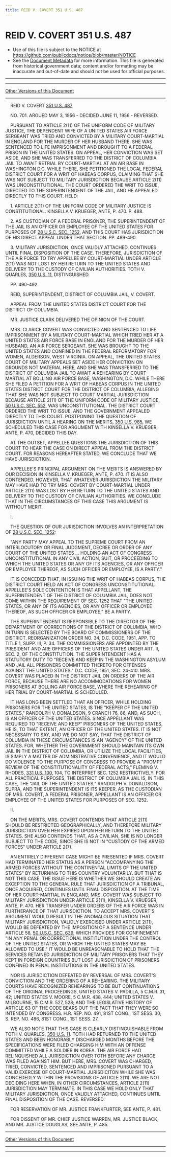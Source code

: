 ```yaml
---
title: REID V. COVERT 351 U.S. 487
---
```


# REID V. COVERT 351 U.S. 487

* Use of this file is subject to the NOTICE at https://github.com/publicdocs/notice/blob/master/NOTICE
* See the [Document Metadata](../../../index.md) for more information.
  This file is generated from historical government data; content and/or formatting may be inaccurate and out-of-date and should not be used for official purposes.

----------
----------

[Other Versions of this Document](https://publicdocs.github.io/go/links?ns=uslm-x&ref=%2Fus%2Fcourts%2Fscotus%2FusReporter%2F351%2F487)

----------

    REID V. COVERT [351 U.S. 487][/us/courts/scotus/usReporter/351/487]

    NO. 701.  ARGUED MAY 3, 1956 - DECIDED JUNE 11, 1956 - REVERSED.

    PURSUANT TO ARTICLE 2(11) OF THE UNIFORM CODE OF MILITARY JUSTICE, THE DEPENDENT WIFE OF A UNITED STATES AIR FORCE SERGEANT WAS TRIED AND CONVICTED BY A MILITARY COURT-MARTIAL IN ENGLAND FOR THE MURDER OF HER HUSBAND THERE.  SHE WAS SENTENCED TO LIFE IMPRISONMENT AND BROUGHT TO A FEDERAL PRISON IN THE UNITED STATES.  ON APPEAL, HER CONVICTION WAS SET ASIDE, AND SHE WAS TRANSFERRED TO THE DISTRICT OF COLUMBIA JAIL TO AWAIT RETRIAL BY COURT-MARTIAL AT AN AIR BASE IN WASHINGTON D.C.  WHILE THERE, SHE PETITIONED THE LOCAL FEDERAL DISTRICT COURT FOR A WRIT OF HABEAS CORPUS, CLAIMING THAT SHE WAS NOT SUBJECT TO MILITARY JURISDICTION BECAUSE ARTICLE 2(11) WAS UNCONSTITUTIONAL.  THE COURT ORDERED THE WRIT TO ISSUE, DIRECTED TO THE SUPERINTENDENT OF THE JAIL, AND HE APPEALED DIRECTLY TO THIS COURT.  HELD:

    1.  ARTICLE 2(11) OF THE UNIFORM CODE OF MILITARY JUSTICE IS CONSTITUTIONAL.  KINSELLA V. KRUEGER, ANTE, P. 470.  P. 488.

    2.  AS CUSTODIAN OF A FEDERAL PRISONER, THE SUPERINTENDENT OF THE JAIL IS AN OFFICER OR EMPLOYEE OF THE UNITED STATES FOR PURPOSES OF [28 U.S.C. SEC. 1252][/us/usc/t28/s1252], AND THIS COURT HAS JURISDICTION OF HIS DIRECT APPEAL UNDER THAT SECTION.  PP. 489-490.

    3.  MILITARY JURISDICTION, ONCE VALIDLY ATTACHED, CONTINUES UNTIL FINAL DISPOSITION OF THE CASE.  THEREFORE, JURISDICTION OF THE AIR FORCE TO TRY APPELLEE BY COURT-MARTIAL UNDER ARTICLE 2(11) WAS NOT LOST BY HER RETURN TO THE UNITED STATES AND DELIVERY TO THE CUSTODY OF CIVILIAN AUTHORITIES.  TOTH V. QUARLES, [350 U.S. 11][/us/courts/scotus/usReporter/350/11], DISTINGUISHED.

    PP. 490-492.

    REID, SUPERINTENDENT, DISTRICT OF COLUMBIA JAIL, V. COVERT.

    APPEAL FROM THE UNITED STATES DISTRICT COURT FOR THE DISTRICT OF COLUMBIA.

    MR. JUSTICE CLARK DELIVERED THE OPINION OF THE COURT.

    MRS. CLARICE COVERT WAS CONVICTED AND SENTENCED TO LIFE IMPRISONMENT BY A MILITARY COURT-MARTIAL WHICH TRIED HER AT A UNITED STATES AIR FORCE BASE IN ENGLAND FOR THE MURDER OF HER HUSBAND, AN AIR FORCE SERGEANT.  SHE WAS BROUGHT TO THE UNITED STATES AND CONFINED IN THE FEDERAL REFORMATORY FOR WOMEN, ALDERSON, WEST VIRGINIA.  ON APPEAL, THE UNITED STATES COURT OF MILITARY APPEALS SET ASIDE HER CONVICTION ON GROUNDS NOT MATERIAL HERE, AND SHE WAS TRANSFERRED TO THE DISTRICT OF COLUMBIA JAIL TO AWAIT A REHEARING BY COURT-MARTIAL AT BOLLING AIR FORCE BASE, WASHINGTON, D.C.  WHILE THERE SHE FILED A PETITION FOR A WRIT OF HABEAS CORPUS IN THE UNITED STATES DISTRICT COURT FOR THE DISTRICT OF COLUMBIA, ALLEGING THAT SHE WAS NOT SUBJECT TO COURT MARTIAL JURISDICTION BECAUSE ARTICLE 2(11) OF THE UNIFORM CODE OF MILITARY JUSTICE, [50 U.S.C. SEC. 552][/us/usc/t50/s552], WAS UNCONSTITUTIONAL.  THE DISTRICT COURT ORDERED THE WRIT TO ISSUE, AND THE GOVERNMENT APPEALED DIRECTLY TO THIS COURT.  POSTPONING THE QUESTION OF JURISDICTION UNTIL A HEARING ON THE MERITS, [350 U.S. 985][/us/courts/scotus/usReporter/350/985], WE SCHEDULED THIS CASE FOR ARGUMENT WITH KINSELLA V. KRUEGER, ANTE, P. 470, DECIDED THIS DAY.

    AT THE OUTSET, APPELLEE QUESTIONS THE JURISDICTION OF THIS COURT TO HEAR THE CASE ON DIRECT APPEAL FROM THE DISTRICT COURT.  FOR REASONS HEREAFTER STATED, WE CONCLUDE THAT WE HAVE JURISDICTION.

    APPELLEE'S PRINCIPAL ARGUMENT ON THE MERITS IS ANSWERED BY OUR DECISION IN KINSELLA V. KRUEGER, ANTE, P. 470.  IT IS ALSO CONTENDED, HOWEVER, THAT WHATEVER JURISDICTION THE MILITARY MAY HAVE HAD TO TRY MRS. COVERT BY COURT-MARTIAL UNDER ARTICLE 2(11) WAS LOST BY HER RETURN TO THE UNITED STATES AND DELIVERY TO THE CUSTODY OF CIVILIAN AUTHORITIES.  WE CONCLUDE THAT IN THE CIRCUMSTANCES OF THIS CASE THIS ARGUMENT IS WITHOUT MERIT.

    I.

    THE QUESTION OF OUR JURISDICTION INVOLVES AN INTERPRETATION OF [28 U.S.C. SEC. 1252][/us/usc/t28/s1252]:

    "ANY PARTY MAY APPEAL TO THE SUPREME COURT FROM AN INTERLOCUTORY OR FINAL JUDGMENT, DECREE OR ORDER OF ANY COURT OF THE UNITED STATES ... HOLDING AN ACT OF CONGRESS UNCONSTITUTIONAL IN ANY CIVIL ACTION, SUIT, OR PROCEEDING TO WHICH THE UNITED STATES OR ANY OF ITS AGENCIES, OR ANY OFFICER OR EMPLOYEE THEREOF, AS SUCH OFFICER OR EMPLOYEE, IS A PARTY."

    IT IS CONCEDED THAT, IN ISSUING THE WRIT OF HABEAS CORPUS, THE DISTRICT COURT HELD AN ACT OF CONGRESS UNCONSTITUTIONAL.  APPELLEE'S SOLE CONTENTION IS THAT APPELLANT, THE SUPERINTENDENT OF THE DISTRICT OF COLUMBIA JAIL, DOES NOT COME WITHIN THE REQUIREMENT OF SEC. 1252 THAT "THE UNITED STATES, OR ANY OF ITS AGENCIES, OR ANY OFFICER OR EMPLOYEE THEREOF, AS SUCH OFFICER OR EMPLOYEE," BE A PARTY.

    THE SUPERINTENDENT IS RESPONSIBLE TO THE DIRECTOR OF THE DEPARTMENT OF CORRECTIONS OF THE DISTRICT OF COLUMBIA, WHO IN TURN IS SELECTED BY THE BOARD OF COMMISSIONERS OF THE DISTRICT.  REORGANIZATION ORDER NO. 34, D.C. CODE, 1951, APP. TO TITLE 1, SUPP. III, P. 34.  THE COMMISSIONERS ARE APPOINTED BY THE PRESIDENT AND ARE OFFICERS OF THE UNITED STATES UNDER ART. II, SEC. 2, OF THE CONSTITUTION.  THE SUPERINTENDENT HAS A STATUTORY DUTY TO "RECEIVE AND KEEP IN THE WASHINGTON ASYLUM AND JAIL ALL PRISONERS COMMITTED THERETO FOR OFFENSES AGAINST THE UNITED STATES."  D.C. CODE, 1951, SEC. 24-410.  MRS. COVERT WAS PLACED IN THE DISTRICT JAIL ON ORDERS OF THE AIR FORCE, BECAUSE THERE ARE NO ACCOMMODATIONS FOR WOMEN PRISONERS AT BOLLING AIR FORCE BASE, WHERE THE REHEARING OF HER TRIAL BY COURT-MARTIAL IS SCHEDULED.

    IT HAS LONG BEEN SETTLED THAT AN OFFICER, WHILE HOLDING PRISONERS FOR THE UNITED STATES, IS THE "KEEPER OF THE UNITED STATES," RANDOLPH V. DONALDSON, 9 CRANCH 76, 86, AND, AS SUCH, IS AN OFFICER OF THE UNITED STATES.  SINCE APPELLANT WAS REQUIRED TO "RECEIVE AND KEEP" PRISONERS OF THE UNITED STATES, HE IS, TO THAT EXTENT, AN OFFICER OF THE UNITED STATES.  IT IS NOT NECESSARY TO SAY, AND WE DO NOT SAY, THAT THE DISTRICT OF COLUMBIA IN THESE CIRCUMSTANCES IS AN "AGENCY" OF THE UNITED STATES.  FOR, WHETHER THE GOVERNMENT SHOULD MAINTAIN ITS OWN JAIL IN THE DISTRICT OF COLUMBIA, OR UTILIZE THE LOCAL FACILITIES, IS SIMPLY A MATTER OF ADMINISTRATIVE CONVENIENCE, AND IT WOULD DO VIOLENCE TO THE PURPOSE OF CONGRESS TO PROVIDE A "PROMPT REVIEW OF THE CONSTITUTIONALITY OF FEDERAL ACTS," FLEMING V. RHODES, [331 U.S. 100][/us/courts/scotus/usReporter/331/100], 104, TO INTERPRET SEC. 1252 RESTRICTIVELY.  FOR ALL PRACTICAL PURPOSES, THE DISTRICT OF COLUMBIA JAIL IS, IN THIS CASE, THE "JAIL OF THE UNITED STATES," RANDOLPH V. DONALDSON, SUPRA, AND THE SUPERINTENDENT IS ITS KEEPER.  AS THE CUSTODIAN OF MRS. COVERT, A FEDERAL PRISONER, APPELLANT IS AN OFFICER OR EMPLOYEE OF THE UNITED STATES FOR PURPOSES OF SEC. 1252.

    II.

    ON THE MERITS, MRS. COVERT CONTENDS THAT ARTICLE 2(11) SHOULD BE RESTRICTED GEOGRAPHICALLY, AND THEREFORE MILITARY JURISDICTION OVER HER EXPIRED UPON HER RETURN TO THE UNITED STATES.  SHE ALSO CONTENDS THAT, AS A CIVILIAN, SHE IS NO LONGER SUBJECT TO THE CODE, SINCE SHE IS NOT IN "CUSTODY OF THE ARMED FORCES" UNDER ARTICLE 2(7).

    AN ENTIRELY DIFFERENT CASE MIGHT BE PRESENTED IF MRS. COVERT HAD TERMINATED HER STATUS AS A PERSON "ACCOMPANYING THE ARMED FORCES WITHOUT THE CONTINENTAL LIMITS OF THE UNITED STATES" BY RETURNING TO THIS COUNTRY VOLUNTARILY.  BUT THAT IS NOT THIS CASE.  THE ISSUE HERE IS WHETHER WE SHOULD CREATE AN EXCEPTION TO THE GENERAL RULE THAT JURISDICTION OF A TRIBUNAL, ONCE ACQUIRED, CONTINUES UNTIL FINAL DISPOSITION.  AT THE TIME OF HER COURT-MARTIAL IN ENGLAND, MRS. COVERT WAS SUBJECT TO MILITARY JURISDICTION UNDER ARTICLE 2(11), KINSELLA V. KRUEGER, ANTE, P. 470.  HER TRANSFER UNDER ORDERS OF THE AIR FORCE WAS IN FURTHERANCE OF THAT JURISDICTION.  TO ACCEPT MRS. COVERT'S ARGUMENT WOULD RESULT IN THE ANOMALOUS SITUATION THAT MILITARY JURISDICTION, VALIDLY EXERCISED UNDER ARTICLE 2(11), WOULD BE DEFEATED BY THE IMPOSITION OF A SENTENCE UNDER ARTICLE 58, [50 U.S.C. SEC. 639][/us/usc/t50/s639], WHICH PROVIDES FOR CONFINEMENT "IN ANY PENAL OR CORRECTIONAL INSTITUTION UNDER THE CONTROL OF THE UNITED STATES, OR WHICH THE UNITED STATES MAY BE ALLOWED TO USE."  IT WOULD BE UNREASONABLE TO HOLD THAT THE SERVICES RETAINED JURISDICTION OF MILITARY PRISONERS THAT THEY KEPT IN FOREIGN COUNTRIES BUT LOST JURISDICTION OF PRISONERS CONFINED IN PENAL INSTITUTIONS IN THE UNITED STATES.

    NOR IS JURISDICTION DEFEATED BY REVERSAL OF MRS. COVERT'S CONVICTION AND THE ORDERING OF A REHEARING.  THE MILITARY COURTS HAVE RECOGNIZED REHEARINGS TO BE BUT CONTINUATIONS OF THE ORIGINAL PROCEEDINGS, UNITED STATES V. PADILLA, 5 C.M.R. 31, 42; UNITED STATES V. MOORE, 5 C.M.R. 438, 444; UNITED STATES V. MILBOURNE, 15 C.M.R. 527, 528; AND THE LEGISLATIVE HISTORY OF ARTICLE 63 OF THE CODE BEARS OUT THE FACT THAT THEY WERE SO INTENDED BY CONGRESS.  H.R.  REP. NO. 491, 81ST CONG., 1ST SESS. 30; S. REP. NO. 486, 81ST CONG., 1ST SESS. 27.

    WE ALSO NOTE THAT THIS CASE IS CLEARLY DISTINGUISHABLE FROM TOTH V. QUARLES, [350 U.S. 11][/us/courts/scotus/usReporter/350/11].  TOTH HAD RETURNED TO THE UNITED STATES AND BEEN HONORABLY DISCHARGED MONTHS BEFORE THE SPECIFICATIONS WERE FILED CHARGING HIM WITH AN OFFENSE COMMITTED WHILE A SOLDIER IN KOREA.  THE AIR FORCE HAD RELINQUISHED ALL JURISDICTION OVER TOTH BEFORE ANY CHARGE WAS FILED AGAINST HIM.  BUT HERE, MRS. COVERT WAS CHARGED, TRIED, CONVICTED, SENTENCED AND IMPRISONED PURSUANT TO A VALID EXERCISE OF COURT-MARTIAL JURISDICITON WHILE SHE WAS CONCEDEDLY WITHIN THE PROVISIONS OF ARTICLE 2(11).  WE ARE NOT DECIDING HERE WHEN, IN OTHER CIRCUMSTANCES, ARTICLE 2(11) JURISDICTION MAY TERMINATE.  IN THIS CASE WE HOLD ONLY THAT MILITARY JURISDICTION, ONCE VALIDLY ATTACHED, CONTINUES UNTIL FINAL DISPOSITION OF THE CASE.  REVERSED.

    FOR RESERVATION OF MR. JUSTICE FRANKFURTER, SEE ANTE, P. 481.

    FOR DISSENT OF MR. CHIEF JUSTICE WARREN, MR. JUSTICE BLACK, AND MR. JUSTICE DOUGLAS, SEE ANTE, P. 485.

----------

[Other Versions of this Document](https://publicdocs.github.io/go/links?ns=uslm-x&ref=%2Fus%2Fcourts%2Fscotus%2FusReporter%2F351%2F487)

----------
----------

[/us/courts/scotus/usReporter/351/487]: https://publicdocs.github.io/go/links?ns=uslm-x&ref=%2Fus%2Fcourts%2Fscotus%2FusReporter%2F351%2F487
[/us/usc/t28/s1252]: https://publicdocs.github.io/go/links?ns=uslm&ref=%2Fus%2Fusc%2Ft28%2Fs1252
[/us/courts/scotus/usReporter/350/11]: https://publicdocs.github.io/go/links?ns=uslm-x&ref=%2Fus%2Fcourts%2Fscotus%2FusReporter%2F350%2F11
[/us/usc/t50/s552]: https://publicdocs.github.io/go/links?ns=uslm&ref=%2Fus%2Fusc%2Ft50%2Fs552
[/us/courts/scotus/usReporter/350/985]: https://publicdocs.github.io/go/links?ns=uslm-x&ref=%2Fus%2Fcourts%2Fscotus%2FusReporter%2F350%2F985
[/us/usc/t28/s1252]: https://publicdocs.github.io/go/links?ns=uslm&ref=%2Fus%2Fusc%2Ft28%2Fs1252
[/us/courts/scotus/usReporter/331/100]: https://publicdocs.github.io/go/links?ns=uslm-x&ref=%2Fus%2Fcourts%2Fscotus%2FusReporter%2F331%2F100
[/us/usc/t50/s639]: https://publicdocs.github.io/go/links?ns=uslm&ref=%2Fus%2Fusc%2Ft50%2Fs639
[/us/courts/scotus/usReporter/350/11]: https://publicdocs.github.io/go/links?ns=uslm-x&ref=%2Fus%2Fcourts%2Fscotus%2FusReporter%2F350%2F11


